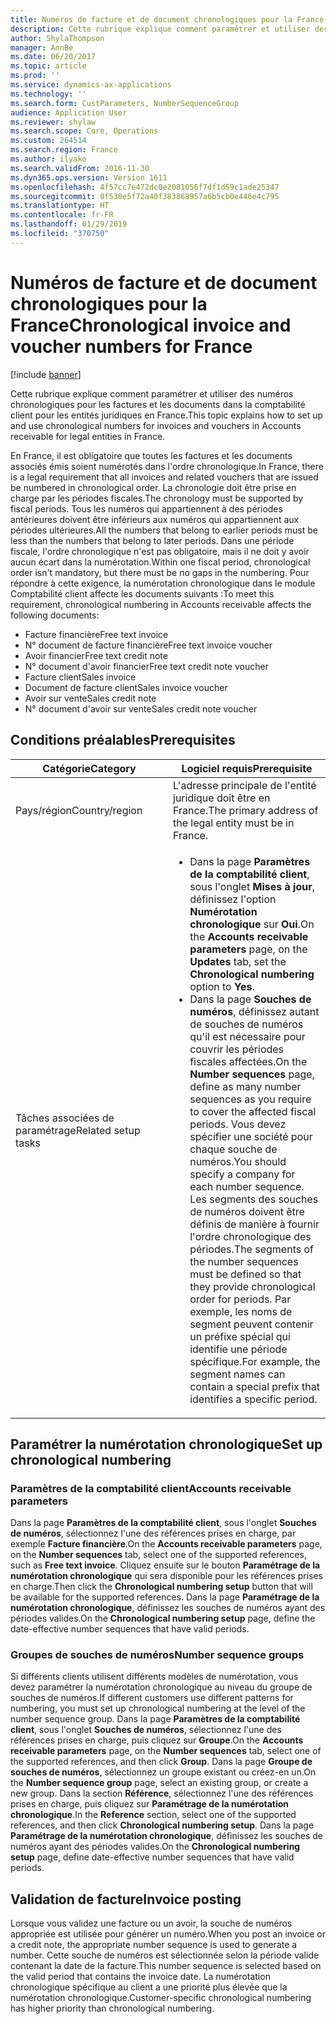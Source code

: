 ```yaml
---
title: Numéros de facture et de document chronologiques pour la France
description: Cette rubrique explique comment paramétrer et utiliser des numéros chronologiques pour les factures et les documents dans la comptabilité client pour les entités juridiques en France.
author: ShylaThompson
manager: AnnBe
ms.date: 06/20/2017
ms.topic: article
ms.prod: ''
ms.service: dynamics-ax-applications
ms.technology: ''
ms.search.form: CustParameters, NumberSequenceGroup
audience: Application User
ms.reviewer: shylaw
ms.search.scope: Core, Operations
ms.custom: 264514
ms.search.region: France
ms.author: ilyako
ms.search.validFrom: 2016-11-30
ms.dyn365.ops.version: Version 1611
ms.openlocfilehash: 4f57cc7e472dc0e2081056f7df1d59c1ade25347
ms.sourcegitcommit: 0f530e5f72a40f383868957a6b5cb0e446e4c795
ms.translationtype: HT
ms.contentlocale: fr-FR
ms.lasthandoff: 01/29/2019
ms.locfileid: "370750"
---
```

# <a name="chronological-invoice-and-voucher-numbers-for-france"></a><span data-ttu-id="8b242-103">Numéros de facture et de document chronologiques pour la France</span><span class="sxs-lookup"><span data-stu-id="8b242-103">Chronological invoice and voucher numbers for France</span></span>

[!include [banner](../includes/banner.md)]

<span data-ttu-id="8b242-104">Cette rubrique explique comment paramétrer et utiliser des numéros chronologiques pour les factures et les documents dans la comptabilité client pour les entités juridiques en France.</span><span class="sxs-lookup"><span data-stu-id="8b242-104">This topic explains how to set up and use chronological numbers for invoices and vouchers in Accounts receivable for legal entities in France.</span></span>  

<span data-ttu-id="8b242-105">En France, il est obligatoire que toutes les factures et les documents associés émis soient numérotés dans l'ordre chronologique.</span><span class="sxs-lookup"><span data-stu-id="8b242-105">In France, there is a legal requirement that all invoices and related vouchers that are issued be numbered in chronological order.</span></span> <span data-ttu-id="8b242-106">La chronologie doit être prise en charge par les périodes fiscales.</span><span class="sxs-lookup"><span data-stu-id="8b242-106">The chronology must be supported by fiscal periods.</span></span> <span data-ttu-id="8b242-107">Tous les numéros qui appartiennent à des périodes antérieures doivent être inférieurs aux numéros qui appartiennent aux périodes ultérieures.</span><span class="sxs-lookup"><span data-stu-id="8b242-107">All the numbers that belong to earlier periods must be less than the numbers that belong to later periods.</span></span> <span data-ttu-id="8b242-108">Dans une période fiscale, l'ordre chronologique n'est pas obligatoire, mais il ne doit y avoir aucun écart dans la numérotation.</span><span class="sxs-lookup"><span data-stu-id="8b242-108">Within one fiscal period, chronological order isn't mandatory, but there must be no gaps in the numbering.</span></span> <span data-ttu-id="8b242-109">Pour répondre à cette exigence, la numérotation chronologique dans le module Comptabilité client affecte les documents suivants :</span><span class="sxs-lookup"><span data-stu-id="8b242-109">To meet this requirement, chronological numbering in Accounts receivable affects the following documents:</span></span>

-   <span data-ttu-id="8b242-110">Facture financière</span><span class="sxs-lookup"><span data-stu-id="8b242-110">Free text invoice</span></span>
-   <span data-ttu-id="8b242-111">N° document de facture financière</span><span class="sxs-lookup"><span data-stu-id="8b242-111">Free text invoice voucher</span></span>
-   <span data-ttu-id="8b242-112">Avoir financier</span><span class="sxs-lookup"><span data-stu-id="8b242-112">Free text credit note</span></span>
-   <span data-ttu-id="8b242-113">N° document d'avoir financier</span><span class="sxs-lookup"><span data-stu-id="8b242-113">Free text credit note voucher</span></span>
-   <span data-ttu-id="8b242-114">Facture client</span><span class="sxs-lookup"><span data-stu-id="8b242-114">Sales invoice</span></span>
-   <span data-ttu-id="8b242-115">Document de facture client</span><span class="sxs-lookup"><span data-stu-id="8b242-115">Sales invoice voucher</span></span>
-   <span data-ttu-id="8b242-116">Avoir sur vente</span><span class="sxs-lookup"><span data-stu-id="8b242-116">Sales credit note</span></span>
-   <span data-ttu-id="8b242-117">N° document d'avoir sur vente</span><span class="sxs-lookup"><span data-stu-id="8b242-117">Sales credit note voucher</span></span>

## <a name="prerequisites"></a><span data-ttu-id="8b242-118">Conditions préalables</span><span class="sxs-lookup"><span data-stu-id="8b242-118">Prerequisites</span></span>
<table>
<colgroup>
<col width="50%" />
<col width="50%" />
</colgroup>
<thead>
<tr class="header">
<th><span data-ttu-id="8b242-119">Catégorie</span><span class="sxs-lookup"><span data-stu-id="8b242-119">Category</span></span></th>
<th><span data-ttu-id="8b242-120">Logiciel requis</span><span class="sxs-lookup"><span data-stu-id="8b242-120">Prerequisite</span></span></th>
</tr>
</thead>
<tbody>
<tr class="odd">
<td><span data-ttu-id="8b242-121">Pays/région</span><span class="sxs-lookup"><span data-stu-id="8b242-121">Country/region</span></span></td>
<td><span data-ttu-id="8b242-122">L'adresse principale de l'entité juridique doit être en France.</span><span class="sxs-lookup"><span data-stu-id="8b242-122">The primary address of the legal entity must be in France.</span></span></td>
</tr>
<tr class="even">
<td><span data-ttu-id="8b242-123">Tâches associées de paramétrage</span><span class="sxs-lookup"><span data-stu-id="8b242-123">Related setup tasks</span></span></td>
<td><ul>
<li><span data-ttu-id="8b242-124">Dans la page <strong>Paramètres de la comptabilité client</strong>, sous l'onglet <strong>Mises à jour</strong>, définissez l'option <strong>Numérotation chronologique</strong> sur <strong>Oui</strong>.</span><span class="sxs-lookup"><span data-stu-id="8b242-124">On the <strong>Accounts receivable parameters</strong> page, on the <strong>Updates</strong> tab, set the <strong>Chronological numbering</strong> option to <strong>Yes</strong>.</span></span></li>
<li><span data-ttu-id="8b242-125">Dans la page <strong>Souches de numéros</strong>, définissez autant de souches de numéros qu'il est nécessaire pour couvrir les périodes fiscales affectées.</span><span class="sxs-lookup"><span data-stu-id="8b242-125">On the <strong>Number sequences</strong> page, define as many number sequences as you require to cover the affected fiscal periods.</span></span> <span data-ttu-id="8b242-126">Vous devez spécifier une société pour chaque souche de numéros.</span><span class="sxs-lookup"><span data-stu-id="8b242-126">You should specify a company for each number sequence.</span></span> <span data-ttu-id="8b242-127">Les segments des souches de numéros doivent être définis de manière à fournir l'ordre chronologique des périodes.</span><span class="sxs-lookup"><span data-stu-id="8b242-127">The segments of the number sequences must be defined so that they provide chronological order for periods.</span></span> <span data-ttu-id="8b242-128">Par exemple, les noms de segment peuvent contenir un préfixe spécial qui identifie une période spécifique.</span><span class="sxs-lookup"><span data-stu-id="8b242-128">For example, the segment names can contain a special prefix that identifies a specific period.</span></span></li>
</ul></td>
</tr>
</tbody>
</table>

## <a name="set-up-chronological-numbering"></a><span data-ttu-id="8b242-129">Paramétrer la numérotation chronologique</span><span class="sxs-lookup"><span data-stu-id="8b242-129">Set up chronological numbering</span></span>
### <a name="accounts-receivable-parameters"></a><span data-ttu-id="8b242-130">Paramètres de la comptabilité client</span><span class="sxs-lookup"><span data-stu-id="8b242-130">Accounts receivable parameters</span></span>

<span data-ttu-id="8b242-131">Dans la page **Paramètres de la comptabilité client**, sous l'onglet **Souches de numéros**, sélectionnez l'une des références prises en charge, par exemple **Facture financière**.</span><span class="sxs-lookup"><span data-stu-id="8b242-131">On the **Accounts receivable parameters** page, on the **Number sequences** tab, select one of the supported references, such as **Free text invoice**.</span></span> <span data-ttu-id="8b242-132">Cliquez ensuite sur le bouton **Paramétrage de la numérotation chronologique** qui sera disponible pour les références prises en charge.</span><span class="sxs-lookup"><span data-stu-id="8b242-132">Then click the **Chronological numbering setup** button that will be available for the supported references.</span></span> <span data-ttu-id="8b242-133">Dans la page **Paramétrage de la numérotation chronologique**, définissez les souches de numéros ayant des périodes valides.</span><span class="sxs-lookup"><span data-stu-id="8b242-133">On the **Chronological numbering setup** page, define the date-effective number sequences that have valid periods.</span></span>

### <a name="number-sequence-groups"></a><span data-ttu-id="8b242-134">Groupes de souches de numéros</span><span class="sxs-lookup"><span data-stu-id="8b242-134">Number sequence groups</span></span>

<span data-ttu-id="8b242-135">Si différents clients utilisent différents modèles de numérotation, vous devez paramétrer la numérotation chronologique au niveau du groupe de souches de numéros.</span><span class="sxs-lookup"><span data-stu-id="8b242-135">If different customers use different patterns for numbering, you must set up chronological numbering at the level of the number sequence group.</span></span> <span data-ttu-id="8b242-136">Dans la page **Paramètres de la comptabilité client**, sous l'onglet **Souches de numéros**, sélectionnez l'une des références prises en charge, puis cliquez sur **Groupe**.</span><span class="sxs-lookup"><span data-stu-id="8b242-136">On the **Accounts receivable parameters** page, on the **Number sequences** tab, select one of the supported references, and then click **Group**.</span></span> <span data-ttu-id="8b242-137">Dans la page **Groupe de souches de numéros**, sélectionnez un groupe existant ou créez-en un.</span><span class="sxs-lookup"><span data-stu-id="8b242-137">On the **Number sequence group** page, select an existing group, or create a new group.</span></span> <span data-ttu-id="8b242-138">Dans la section **Référence**, sélectionnez l'une des références prises en charge, puis cliquez sur **Paramétrage de la numérotation chronologique**.</span><span class="sxs-lookup"><span data-stu-id="8b242-138">In the **Reference** section, select one of the supported references, and then click **Chronological numbering setup**.</span></span> <span data-ttu-id="8b242-139">Dans la page **Paramétrage de la numérotation chronologique**, définissez les souches de numéros ayant des périodes valides.</span><span class="sxs-lookup"><span data-stu-id="8b242-139">On the **Chronological numbering setup** page, define date-effective number sequences that have valid periods.</span></span>

## <a name="invoice-posting"></a><span data-ttu-id="8b242-140">Validation de facture</span><span class="sxs-lookup"><span data-stu-id="8b242-140">Invoice posting</span></span>
<span data-ttu-id="8b242-141">Lorsque vous validez une facture ou un avoir, la souche de numéros appropriée est utilisée pour générer un numéro.</span><span class="sxs-lookup"><span data-stu-id="8b242-141">When you post an invoice or a credit note, the appropriate number sequence is used to generate a number.</span></span> <span data-ttu-id="8b242-142">Cette souche de numéros est sélectionnée selon la période valide contenant la date de la facture.</span><span class="sxs-lookup"><span data-stu-id="8b242-142">This number sequence is selected based on the valid period that contains the invoice date.</span></span> <span data-ttu-id="8b242-143">La numérotation chronologique spécifique au client a une priorité plus élevée que la numérotation chronologique.</span><span class="sxs-lookup"><span data-stu-id="8b242-143">Customer-specific chronological numbering has higher priority than chronological numbering.</span></span>



